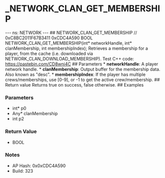 # _NETWORK_CLAN_GET_MEMBERSHIP

--- ns: NETWORK --- ## NETWORK_CLAN_GET_MEMBERSHIP  // 0xC8BC2011F67B3411 0xCDC4A590 BOOL NETWORK_CLAN_GET_MEMBERSHIP(int* networkHandle, int* clanMembership, int membershipIndex);  Retrieves a membership for a player, from the cache (i.e. downloaded via NETWORK_CLAN_DOWNLOAD_MEMBERSHIP).  Test C++ code: https://pastebin.com/CD8wni4C  ## Parameters * **networkHandle**: A player network handle. * **clanMembership**: Output buffer for the membership data. Also known as "desc". * **membershipIndex**: If the player has multiple crews/memberships, use [0-9], or -1 to get the active crew/membership.  ## Return value Returns true on success, false otherwise.  ## Examples

### Parameters
* int* p0
* Any* clanMembership
* int p2

### Return Value
* BOOL

### Notes
* AP Hash: 0x0xCDC4A590
* Build: 323

